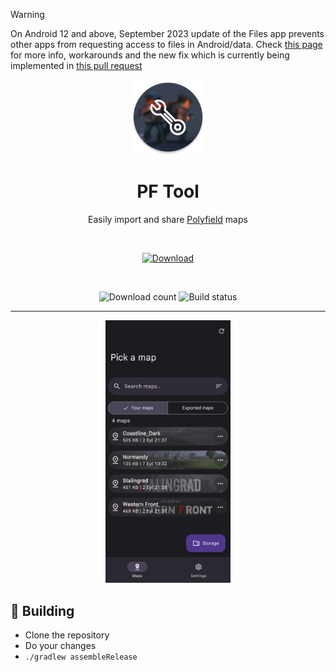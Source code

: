 > [!WARNING]
> On Android 12 and above, September 2023 update of the Files app prevents other apps from requesting access to files in Android/data.
> Check [this page](https://aliernfrog.github.io/android-data-access) for more info, workarounds and the new fix which is currently being implemented in [this pull request](https://github.com/aliernfrog/pf-tool/pull/29)

<div align="center">

  <img alt="PF Tool icon" src="images/icon.png" width="120px"/>
  
  # PF Tool
  Easily import and share <a href="https://play.google.com/store/apps/details?id=com.MA.Polyfield">Polyfield</a> maps
  
  <br>

  [![Download](https://img.shields.io/github/v/tag/aliernfrog/pf-tool?style=for-the-badge&label=Download)](https://github.com/aliernfrog/pf-tool/releases/latest/download/pftool.apk)

  <br>

  ![Download count](https://img.shields.io/github/downloads/aliernfrog/pf-tool/total?style=for-the-badge&label=Download%20Count)
  ![Build status](https://img.shields.io/github/actions/workflow/status/aliernfrog/pf-tool/commit.yml?style=for-the-badge&label=Build%20status)

  ---
  
  <img alt="PF Tool screenshot" src="images/maps.jpg" width="200px"/>
  
</div>

## 🔧 Building
- Clone the repository
- Do your changes
- `./gradlew assembleRelease`
